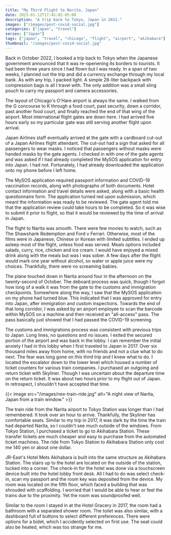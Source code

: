 ```yaml
---
title: "My Third Flight to Narita, Japan"
date: 2023-01-12T17:45:02-05:00
description: "A trip back to Tokyo, Japan in 2022."
images: ["/images/post-covid-social.jpg"]
categories: ["japan", "travel"]
series: ["Japan"]
tags: ["japan", "travel", "chicago", "flight", "airport", "akihabara"]
thumbnail: "/images/post-covid-social.jpg"
---
```


Back in October 2022, I booked a trip back to Tokyo when the Japanese government announced that it was re-openening its borders to tourists. It had been three years since I had flown but I was ready. In a span of two weeks, I planned out the trip and did a currency exchange through my local bank. As with any trip, I packed light. A simple 28-liter backpack with compression bags is all I travel with. The only addition was a small sling pouch to carry my passport and camera accessories.

The layout of Chicago's O'Hare airport is always the same. I walked from the G concourse to K through a food court, past security, down a corridor, past another food court, and finally reached the end of that wing of the airport. Most international flight gates are down here. I had arrived five hours early so my particular gate was still serving another flight upon arrival.

Japan Airlines staff eventually arrived at the gate with a cardboard cut-out of a Japan Airlines flight attendant. The cut-out had a sign that asked for all passengers to wear masks. I noticed that passengers without masks were handed masks by the gate agents. I checked in with one of the gate agents and was asked if I had already completed the MySOS application for entry into Japan. I had not. Fortunately, I had already downloaded the application onto my phone before I left home.

The MySOS application required passport information and COVID-19 vaccination records, along with photographs of both documents. Hotel contact information and travel details were asked, along with a basic health questionnaire form. The application turned red upon submission, which meant the information was ready to be reviewed. The gate agent told me that the application review could take hours to be completed. So it was wise to submit it prior to flight, so that it would be reviewed by the time of arrival in Japan.

The flight to Narita was smooth. There were few movies to watch, such as The Shawshank Redemption and Ford v Ferrari. Otherwise, most of the films were in Japanese, Chinese or Korean with limited subtitles. I ended up asleep most of the flight, unless food was served. Meals options included salads, curry, rice, chicken and ice cream. I would have enjoyed a mixed drink along with the meals but was I was sober. A few days after the flight would mark one year without alcohol, so water or apple juice were my choices. Thankfully, there were no screaming babies.

The plane touched down in Narita around four in the afternoon on the twenty-second of October. The deboard process was quick, though I forgot how long of a walk it was from the gate to the customs and immigration checkpoints. Somewhere along the way, I saw that the MySOS application on my phone had turned blue. This indicated that I was approved for entry into Japan, after immigration and custom inspections. Towards the end of that long corridor, I was asked by an airport employee to scan the barcode within MySOS on a machine and then received an "all-access" pass. The pass basically just showed that I had passed the COVID-19 screening.

The customs and immigrations process was consistent with previous trips to Japan. Long lines, no questions and no issues. I exited the secured portion of the airport and was back in the lobby. I can remember the initial anxiety I had in this lobby when I first traveled to Japan in 2017. Over six thousand miles away from home, with no friends and not a clue what to do next. The fear was long gone on this third trip and I knew what to do. I located the escalator down to the lower level which housed a number of ticket counters for various train companies. I purchased an outgoing and return ticket with Skyliner. Though I was uncertain about the departure time on the return ticket. It was about two hours prior to my flight out of Japan. In retrospect, I shouldn't have accepted that time.

{{< image src="/images/nex-train-ride.jpg" alt="A night view of Narita, Japan from a train window." >}}

The train ride from the Narita airport to Tokyo Station was longer than I had remembered. It took over an hour to arrive. Thankfully, the Skyliner has comfortable seats. Similar to my trip in 2017, it was dark by the time the train had departed Narita, so I couldn't see much outside of the windows. From Tokyo Station, I purchased a ticket to go to Akihabara Station. These transfer tickets are much cheaper and easy to purchase from the automated ticket machines. The ride from Tokyo Station to Akihabara Station only cost me 140 yen or about one dollar.

JR-East's Hotel Mets Akihabara is built into the same structure as Akihabara Station. The stairs up to the hotel are located on the outside of the station, tucked into a corner. The check-in for the hotel was done via a touchscreen device built into the hotel lobby front desk. All I had to do was select check-in, scan my passport and the room key was deposited from the device. My room was located on the fifth floor, which faced a building that was shrouded with scaffolding. I worried that I would be able to hear or feel the trains due to the proximity. Yet the room was soundproofed well.

Similar to the room I stayed in at the Hotel Gracery in 2017, the room had a bathroom with a separated shower room. The toilet was also similar, with a dashboard full of buttons to select different preferences. There were options for a bidet, which I accidently selected on first use. The seat could also be heated, which was too strange for me.
